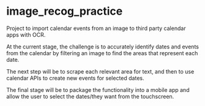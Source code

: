 # image_recog_practice
Project to import calendar events from an image to third party calendar apps with OCR.

At the current stage, the challenge is to accurately identify dates and events from the calendar by filtering an image to find the areas that represent each date.

The next step will be to scrape each relevant area for text, and then to use calendar APIs to create new events for selected dates.

The final stage will be to package the functionality into a mobile app and allow the user to select the dates/they want from the touchscreen.
